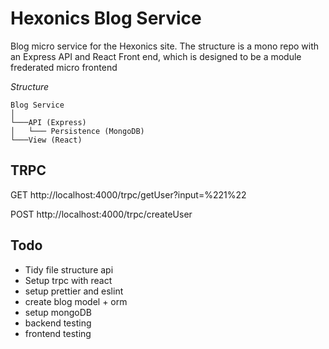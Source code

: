 # Hexonics Blog Service

Blog micro service for the Hexonics site. The structure is a mono repo with an Express API and React Front end, which is designed to be a module frederated micro frontend

_Structure_

```
Blog Service
│
└───API (Express)
│   └─── Persistence (MongoDB)
└───View (React)
```

## TRPC

GET http://localhost:4000/trpc/getUser?input=%221%22

POST http://localhost:4000/trpc/createUser

## Todo

- Tidy file structure api
- Setup trpc with react
- setup prettier and eslint
- create blog model + orm
- setup mongoDB
- backend testing
- frontend testing
